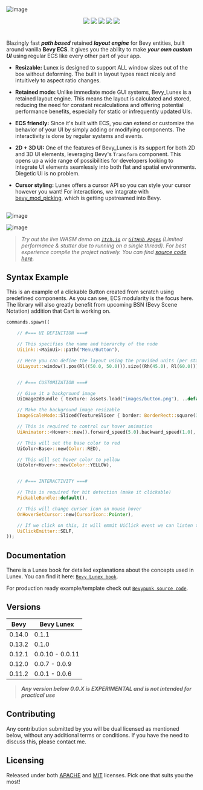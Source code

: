 ![image](https://github.com/bytestring-net/bevy_lunex/blob/main/promo/bevy_lunex.png?raw=true)

<div align="center">
  <a href="https://crates.io/crates/bevy_lunex"><img src="https://img.shields.io/crates/v/bevy_lunex?label=version&color=d69039"></a>
  <a href="https://crates.io/crates/bevy"><img src="https://img.shields.io/badge/v0.13.2-white.svg?label=bevy&color=bb86a5"></a>
  <a href="./LICENSE-MIT"><img src="https://img.shields.io/badge/License-Apache/MIT-white.svg?label=license&color=9fcec4"></a>
  <a href="https://deps.rs/crate/bevy_lunex"><img src="https://img.shields.io/badge/check-white.svg?label=deps&color=a0f6b9"></a>
  <a href="https://docs.rs/bevy_lunex"><img src="https://img.shields.io/docsrs/bevy_lunex/latest?color=8df7cb"></a>
</div>

#

Blazingly fast ***path based*** retained ***layout engine*** for Bevy entities, built around vanilla **Bevy ECS**. It gives you the ability to make ***your own custom UI*** using regular ECS like every other part of your app.

* **Resizable:** Lunex is designed to support ALL window sizes out of the box without deforming. The built in layout types react nicely and intuitively to aspect ratio changes.

* **Retained mode:** Unlike immediate mode GUI systems, Bevy_Lunex is a retained layout engine. This means the layout is calculated and stored, reducing the need for constant recalculations and offering potential performance benefits, especially for static or infrequently updated UIs.

* **ECS friendly:** Since it's built with ECS, you can extend or customize the behavior of your UI by simply adding or modifying components. The interactivity is done by regular systems and events.

* **2D + 3D UI:** One of the features of Bevy_Lunex is its support for both 2D and 3D UI elements, leveraging Bevy's `Transform` component. This opens up a wide range of possibilities for developers looking to integrate UI elements seamlessly into both flat and spatial environments. Diegetic UI is no problem.

* **Cursor styling:** Lunex offers a cursor API so you can style your cursor however you want! For interactions, we intagrate with [bevy_mod_picking](https://github.com/aevyrie/bevy_mod_picking), which is getting upstreamed into Bevy.

##

![image](https://github.com/bytestring-net/bevy_lunex/blob/main/promo/bevypunk_1.png?raw=true)

![image](https://github.com/bytestring-net/bevy_lunex/blob/main/promo/bevypunk_3.png?raw=true)

> *Try out the live WASM demo on [`Itch.io`](https://idedary.itch.io/bevypunk) or [`GitHub Pages`](https://idedary.github.io/Bevypunk/) (Limited performance & stutter due to running on a single thread). For best experience compile the project natively. You can find [source code here](https://github.com/IDEDARY/Bevypunk).*

## Syntax Example

This is an example of a clickable Button created from scratch using predefined components.
As you can see, ECS modularity is the focus here. The library will also greatly benefit from upcoming
BSN (Bevy Scene Notation) addition that Cart is working on.

```rust
commands.spawn((

	// #=== UI DEFINITION ===#

	// This specifies the name and hierarchy of the node
	UiLink::<MainUi>::path("Menu/Button"),

	// Here you can define the layout using the provided units (per state like Base, Hover, Selected, etc.)
	UiLayout::window().pos(Rl((50.0, 50.0))).size((Rh(45.0), Rl(60.0))).pack::<Base>(),


	// #=== CUSTOMIZATION ===#

	// Give it a background image
	UiImage2dBundle { texture: assets.load("images/button.png"), ..default() },

	// Make the background image resizable
	ImageScaleMode::Sliced(TextureSlicer { border: BorderRect::square(32.0), ..default() }),

	// This is required to control our hover animation
	UiAnimator::<Hover>::new().forward_speed(5.0).backward_speed(1.0),

	// This will set the base color to red
	UiColor<Base>::new(Color::RED),

	// This will set hover color to yellow
	UiColor<Hover>::new(Color::YELLOW),


	// #=== INTERACTIVITY ===#

	// This is required for hit detection (make it clickable)
	PickableBundle::default(),

	// This will change cursor icon on mouse hover
    OnHoverSetCursor::new(CursorIcon::Pointer),

	// If we click on this, it will emmit UiClick event we can listen to
	UiClickEmitter::SELF,
));
```

## Documentation

There is a Lunex book for detailed explanations about the concepts used in Lunex. You can find it here: [`Bevy Lunex book`](https://bytestring-net.github.io/bevy_lunex/).

For production ready example/template check out [`Bevypunk source code`](https://github.com/IDEDARY/Bevypunk).

## Versions

|  Bevy  |    Bevy Lunex   |
|--------|-----------------|
| 0.14.0 |      0.1.1      |
| 0.13.2 |      0.1.0      |
| 0.12.1 | 0.0.10 - 0.0.11 |
| 0.12.0 | 0.0.7 - 0.0.9   |
| 0.11.2 | 0.0.1 - 0.0.6   |

> ***Any version below 0.0.X is EXPERIMENTAL and is not intended for practical use***

## Contributing

Any contribution submitted by you will be dual licensed as mentioned below, without any additional terms or conditions. If you have the need to discuss this, please contact me.

## Licensing

Released under both [APACHE](./LICENSE-APACHE) and [MIT](./LICENSE-MIT) licenses. Pick one that suits you the most!
